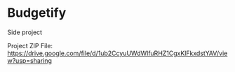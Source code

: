 # Budgetify
Side project

Project ZIP File:
https://drive.google.com/file/d/1ub2CcyuUWdWlfuRHZ1CgxKlFkxdstYAV/view?usp=sharing
